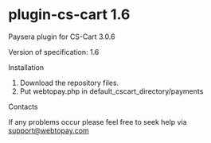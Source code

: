 plugin-cs-cart 1.6
==============

Paysera plugin for CS-Cart 3.0.6

Version of specification: 1.6

Installation

1. Download the repository files.
2. Put webtopay.php in default_cscart_directory/payments

Contacts

If any problems occur please feel free to seek help via support@webtopay.com
